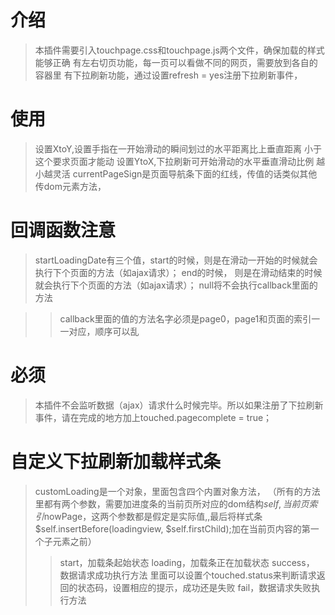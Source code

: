 # 介绍

> 本插件需要引入touchpage.css和touchpage.js两个文件，确保加载的样式能够正确
> 有左右切页功能，每一页可以看做不同的网页，需要放到各自的容器里
> 有下拉刷新功能，通过设置refresh = yes注册下拉刷新事件，

# 使用
> 设置XtoY,设置手指在一开始滑动的瞬间划过的水平距离比上垂直距离  小于这个要求页面才能动
> 设置YtoX,下拉刷新可开始滑动的水平垂直滑动比例  越小越灵活
> currentPageSign是页面导航条下面的红线，传值的话类似其他传dom元素方法，

# 回调函数注意
> startLoadingDate有三个值，start的时候，则是在滑动一开始的时候就会执行下个页面的方法（如ajax请求）；
> end的时候， 则是在滑动结束的时候就会执行下个页面的方法（如ajax请求）；
> null将不会执行callback里面的方法

>>callback里面的值的方法名字必须是page0，page1和页面的索引一一对应，顺序可以乱

# 必须
> 本插件不会监听数据（ajax）请求什么时候完毕。所以如果注册了下拉刷新事件，请在完成的地方加上touched.pagecomplete = true；

# 自定义下拉刷新加载样式条
> customLoading是一个对象，里面包含四个内置对象方法， 
> （所有的方法里都有两个参数，需要加进度条的当前页所对应的dom结构$self, 当前页索引$nowPage，这两个参数都是假定是实际值,,最后将样式条$self.insertBefore(loadingview, $self.firstChild);加在当前页内容的第一个子元素之前） 
>> start，加载条起始状态
>> loading，加载条正在加载状态
>> success， 数据请求成功执行方法  里面可以设置个touched.status来判断请求返回的状态码，设置相应的提示，成功还是失败
>> fail，数据请求失败执行方法